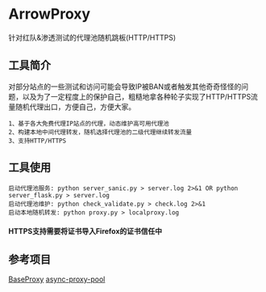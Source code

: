 # ArrowProxy
针对红队&amp;渗透测试的代理池随机跳板(HTTP/HTTPS)

## 工具简介
对部分站点的一些测试和访问可能会导致IP被BAN或者触发其他奇奇怪怪的问题，以及为了一定程度上的保护自己，粗糙地拿各种轮子实现了HTTP/HTTPS流量随机代理出口，方便自己，方便大家。

```
1、基于各大免费代理IP站点的代理，动态维护高可用代理池
2、构建本地中间代理转发，随机选择代理池的二级代理继续转发流量
3、支持HTTP/HTTPS
```

## 工具使用
```
启动代理池服务: python server_sanic.py > server.log 2>&1 OR python server_flask.py > server.log
启动代理池维护: python check_validate.py > check.log 2>&1
启动本地随机转发: python proxy.py > localproxy.log
```
#### HTTPS支持需要将证书导入Firefox的证书信任中


## 参考项目
[BaseProxy](https://github.com/qiyeboy/BaseProxy "BaseProxy")
[async-proxy-pool](https://github.com/chenjiandongx/async-proxy-pool "async-proxy-pool")